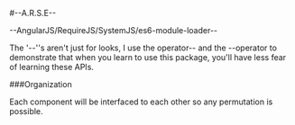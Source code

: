 #--A.R.S.E--

--AngularJS/RequireJS/SystemJS/es6-module-loader--

The '--''s aren't just for looks, I use the operator-- and the --operator to demonstrate that when you learn to use this package, you'll have less fear of learning these APIs.

###Organization

Each component will be interfaced to each other so any permutation is possible.

